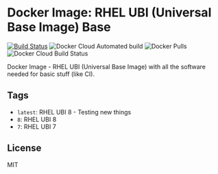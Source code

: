 # Docker Image: RHEL UBI (Universal Base Image) Base
[![Build Status](https://travis-ci.org/pvelati/docker-rhel-ubi-base.svg?branch=7)](https://travis-ci.org/pvelati/docker-rhel-ubi-base) ![Docker Cloud Automated build](https://img.shields.io/docker/cloud/automated/pvelati/docker-rhel-ubi-base) ![Docker Pulls](https://img.shields.io/docker/pulls/pvelati/docker-rhel-ubi-base) ![Docker Cloud Build Status](https://img.shields.io/docker/cloud/build/pvelati/docker-rhel-ubi-base)

Docker Image - RHEL UBI (Universal Base Image) with all the software needed for basic stuff (like CI).

## Tags

- `latest`: RHEL UBI 8 - Testing new things
- `8`: RHEL UBI 8 
- `7`: RHEL UBI 7

## License

MIT
